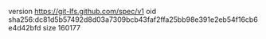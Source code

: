 version https://git-lfs.github.com/spec/v1
oid sha256:dc81d5b57492d8d03a7309bcb43faf2ffa25bb98e391e2eb54f16cb6e4d42bfd
size 160177
